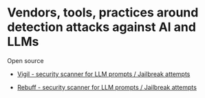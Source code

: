 # Vendors, tools, practices around detection attacks against AI and LLMs



Open source

- [Vigil - security scanner for LLM prompts / Jailbreak attempts](https://github.com/deadbits/vigil-llm)

- [Rebuff - security scanner for LLM prompts / Jailbreak attempts](https://github.com/protectai/rebuff)

  